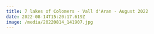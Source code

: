 ```yaml
---
title: 7 lakes of Colomers - Vall d'Aran - August 2022
date: 2022-08-14T15:20:17.619Z
image: /media/20220814_141907.jpg
---
```

